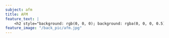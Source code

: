 ```yaml
---
subject: afm
title: AFM
feature_text: |
    <h2 style="background: rgb(0, 0, 0); background: rgba(0, 0, 0, 0.5); color: #f1f1f1; padding: 10px;">AFM</h2>
feature_image: "/back_pic/afm.jpg"
---
```

